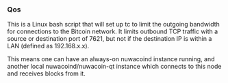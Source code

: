 ### Qos ###

This is a Linux bash script that will set up tc to limit the outgoing bandwidth for connections to the Bitcoin network. It limits outbound TCP traffic with a source or destination port of 7621, but not if the destination IP is within a LAN (defined as 192.168.x.x).

This means one can have an always-on nuwacoind instance running, and another local nuwacoind/nuwacoin-qt instance which connects to this node and receives blocks from it.
